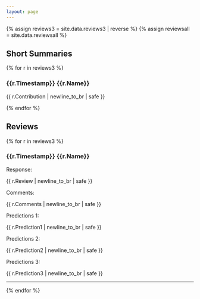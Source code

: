 ```yaml
---
layout: page
---
```

<style>
p.review {
  border-left: 2px solid grey;
}

div.block {
  margin-bottom: 1em;
}
</style>


{% assign reviews3 = site.data.reviews3 | reverse %}
{% assign reviewsall = site.data.reviewsall %}

## Short Summaries

{% for r in reviews3 %}
  <h3>{{r.Timestamp}} {{r.Name}}</h3>
  <p class="block">{{ r.Contribution | newline_to_br | safe }}</p>
{% endfor %}


## Reviews
{% for r in reviews3 %}
  <p class="review">
  <h3>{{r.Timestamp}} {{r.Name}}</h3>

  <div>Response:</div>
  <p class="block">{{ r.Review | newline_to_br | safe }}</p>
  <div>Comments:</div>
  <p class="block">{{ r.Comments | newline_to_br | safe }}</p>
  <div>Predictions 1:</div>
  <p class="block">{{ r.Prediction1 | newline_to_br | safe }}</p>
  <div>Predictions 2:</div>
  <p class="block">{{ r.Prediction2 | newline_to_br | safe }}</p>
   <div>Predictions 3:</div>
  <p class="block">{{ r.Prediction3 | newline_to_br | safe }}</p>
  
  </p>
  <hr/>
{% endfor %}




